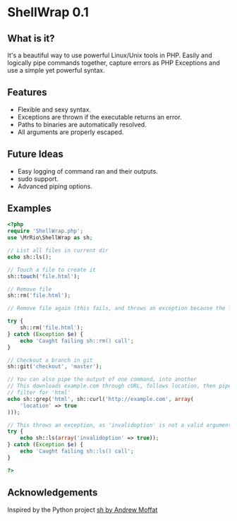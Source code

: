 ShellWrap 0.1
==================

What is it?
------------------

It's a beautiful way to use powerful Linux/Unix tools in PHP. Easily and logically pipe commands together,
capture errors as PHP Exceptions and use a simple yet powerful syntax. 

Features 
------------------

* Flexible and sexy syntax.
* Exceptions are thrown if the executable returns an error.
* Paths to binaries are automatically resolved.
* All arguments are properly escaped.

Future Ideas
-------------------

* Easy logging of command ran and their outputs.
* sudo support.
* Advanced piping options.

Examples
------------------

```php
<?php 
require 'ShellWrap.php';
use \MrRio\ShellWrap as sh;

// List all files in current dir
echo sh::ls();

// Touch a file to create it
sh::touch('file.html');

// Remove file
sh::rm('file.html');

// Remove file again (this fails, and throws an exception because the file doesn't exist)

try {
	sh::rm('file.html');
} catch (Exception $e) {
	echo 'Caught failing sh::rm() call';
}

// Checkout a branch in git
sh::git('checkout', 'master');

// You can also pipe the output of one command, into another
// This downloads example.com through cURL, follows location, then pipes through grep to 
// filter for 'html'
echo sh::grep('html', sh::curl('http://example.com', array(
	'location' => true
)));

// This throws an exception, as 'invalidoption' is not a valid argument
try {
	echo sh::ls(array('invalidoption' => true));
} catch (Exception $e) {
	echo 'Caught failing sh::ls() call';
}

?>
```

Acknowledgements
--------------------

Inspired by the Python project [sh by Andrew Moffat](http://pypi.python.org/pypi/sh)